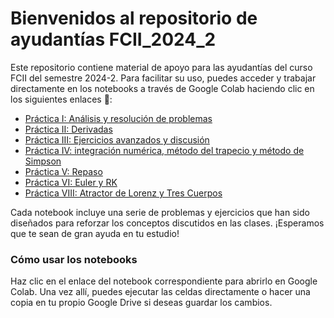 # Bienvenidos al repositorio de ayudantías FCII_2024_2

Este repositorio contiene material de apoyo para las ayudantías del curso FCII del semestre 2024-2. Para facilitar su uso, puedes acceder y trabajar directamente en los notebooks a través de Google Colab haciendo clic en los siguientes enlaces 🚀: 

* [Práctica I: Análisis y resolución de problemas](https://githubtocolab.com/Ju-Ortega/A_FCII/blob/main/ayudantia_1_23_08_24.ipynb)
* [Práctica II: Derivadas](https://githubtocolab.com/Ju-Ortega/A_FCII/blob/main/ayudantia_2_30_08_24.ipynb)
* [Práctica III: Ejercicios avanzados y discusión](https://githubtocolab.com/Ju-Ortega/A_FCII/blob/main/ayudantia_3_06_09_24.ipynb)
* [Práctica IV: integración numérica, método del trapecio y método de Simpson](https://githubtocolab.com/Ju-Ortega/A_FCII/blob/main/ayudantia_4_14_09_24.ipynb)
* [Práctica V: Repaso](https://githubtocolab.com/Ju-Ortega/A_FCII/blob/main/ayudantia_5_27_09_24.ipynb)
* [Práctica VI: Euler y RK](https://githubtocolab.com/Ju-Ortega/A_FCII/blob/main/ayudantia_6_11_10_24.ipynb)
* [Práctica VIII: Atractor de Lorenz y Tres Cuerpos](https://githubtocolab.com/Ju-Ortega/A_FCII/blob/main/ayudantia_7_18_10_24.ipynb)

Cada notebook incluye una serie de problemas y ejercicios que han sido diseñados para reforzar los conceptos discutidos en las clases. ¡Esperamos que te sean de gran ayuda en tu estudio!

### Cómo usar los notebooks
Haz clic en el enlace del notebook correspondiente para abrirlo en Google Colab. Una vez allí, puedes ejecutar las celdas directamente o hacer una copia en tu propio Google Drive si deseas guardar los cambios. 